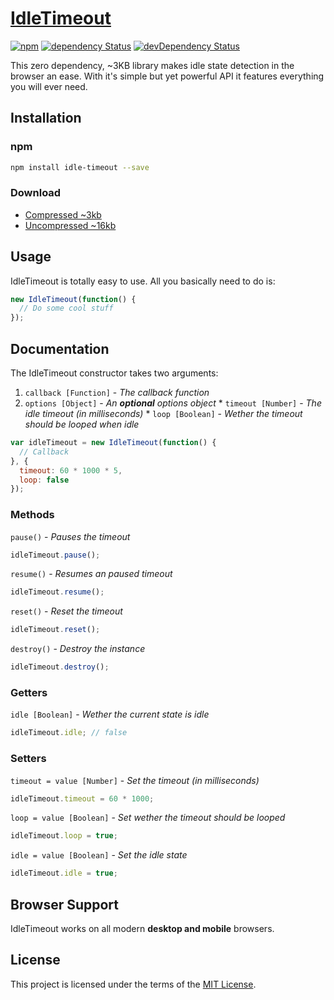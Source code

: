 # [IdleTimeout](https://github.com/jackmu95/idle-timeout/)

[![npm](https://img.shields.io/npm/v/idle-timeout.svg)](https://www.npmjs.com/package/idle-timeout/)
[![dependency Status](https://img.shields.io/david/jackmu95/idle-timeout.svg)](https://david-dm.org/jackmu95/idle-timeout/)
[![devDependency Status](https://img.shields.io/david/dev/jackmu95/idle-timeout.svg)](https://david-dm.org/jackmu95/idle-timeout/#info=devDependencies)

This zero dependency, ~3KB library makes idle state detection in the browser an ease. With it's simple but yet powerful API it features everything you will ever need.


## Installation

### npm
```bash
npm install idle-timeout --save
```

### Download
* [Compressed ~3kb](https://raw.github.com/jackmu95/idle-timeout/master/dist/idle-timeout.min.js)
* [Uncompressed ~16kb](https://raw.github.com/jackmu95/idle-timeout/master/dist/idle-timeout.js)


## Usage
IdleTimeout is totally easy to use. All you basically need to do is:
```javascript
new IdleTimeout(function() {
  // Do some cool stuff
});
```


## Documentation
The IdleTimeout constructor takes two arguments:
  1. `callback [Function]` - _The callback function_
  2. `options [Object]` - _An **optional** options object_
    * `timeout [Number]` - _The idle timeout (in milliseconds)_
    * `loop [Boolean]` - _Wether the timeout should be looped when idle_

```javascript
var idleTimeout = new IdleTimeout(function() {
  // Callback
}, {
  timeout: 60 * 1000 * 5,
  loop: false
});
```

### Methods
`pause()` - _Pauses the timeout_
```javascript
idleTimeout.pause();
```

`resume()` - _Resumes an paused timeout_
```javascript
idleTimeout.resume();
```

`reset()` - _Reset the timeout_
```javascript
idleTimeout.reset();
```

`destroy()` - _Destroy the instance_
```javascript
idleTimeout.destroy();
```

### Getters
`idle [Boolean]` - _Wether the current state is idle_
```javascript
idleTimeout.idle; // false
```

### Setters
`timeout = value [Number]` - _Set the timeout (in milliseconds)_
```javascript
idleTimeout.timeout = 60 * 1000;
```

`loop = value [Boolean]` - _Set wether the timeout should be looped_
```javascript
idleTimeout.loop = true;
```

`idle = value [Boolean]` - _Set the idle state_
```javascript
idleTimeout.idle = true;
```


## Browser Support
IdleTimeout works on all modern **desktop and mobile** browsers.


## License
This project is licensed under the terms of the [MIT License](LICENSE).
